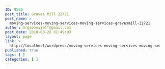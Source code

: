 ```yaml
---
ID: 9565
post_title: Graves Mill 22721
post_name: >
  moving-services-moving-services-moving-services-gravesmill-22721
author: mrgabonijeff@gmail.com
post_date: 2018-03-28 01:49:03
layout: page
link: >
  http://localhost/wordpress/moving-services-moving-services-moving-services-gravesmill-22721/
published: true
tags: [ ]
categories: [ ]
---
```

